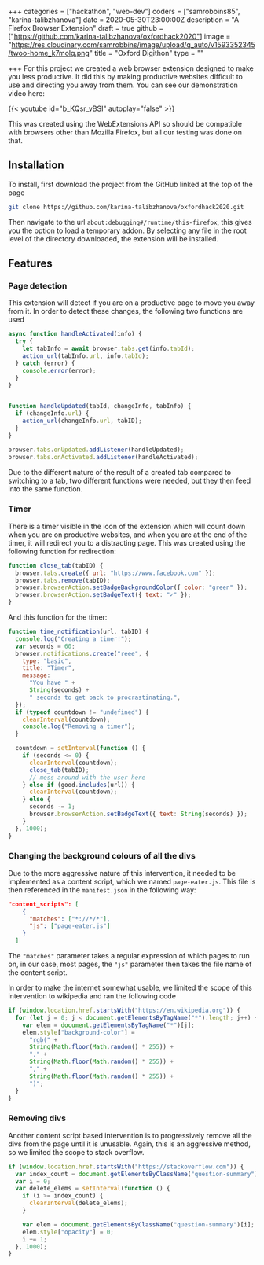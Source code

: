 +++
categories = ["hackathon", "web-dev"]
coders = ["samrobbins85", "karina-talibzhanova"]
date = 2020-05-30T23:00:00Z
description = "A Firefox Browser Extension"
draft = true
github = ["https://github.com/karina-talibzhanova/oxfordhack2020"]
image = "https://res.cloudinary.com/samrobbins/image/upload/q_auto/v1593352345/twoo-home_k7molq.png"
title = "Oxford Digithon"
type = ""

+++
For this project we created a web browser extension designed to make you less productive. It did this by making productive websites difficult to use and directing you away from them. You can see our demonstration video here:

{{< youtube id="b_KQsr_vBSI" autoplay="false" >}}

This was created using the WebExtensions API so should be compatible with browsers other than Mozilla Firefox, but all our testing was done on that.

## Installation

To install, first download the project from the GitHub linked at the top of the page

``` bash
git clone https://github.com/karina-talibzhanova/oxfordhack2020.git
```

Then navigate to the url `about:debugging#/runtime/this-firefox`, this gives you the option to load a temporary addon. By selecting any file in the root level of the directory downloaded, the extension will be installed.

## Features

### Page detection

This extension will detect if you are on a productive page to move you away from it. In order to detect these changes, the following two functions are used

```js
async function handleActivated(info) {
  try {
    let tabInfo = await browser.tabs.get(info.tabId);
    action_url(tabInfo.url, info.tabId);
  } catch (error) {
    console.error(error);
  }
}


function handleUpdated(tabId, changeInfo, tabInfo) {
  if (changeInfo.url) {
    action_url(changeInfo.url, tabID);
  }
}

browser.tabs.onUpdated.addListener(handleUpdated);
browser.tabs.onActivated.addListener(handleActivated);
```

Due to the different nature of the result of a created tab compared to switching to a tab, two different functions were needed, but they then feed into the same function.

### Timer

There is a timer visible in the icon of the extension which will count down when you are on productive websites, and when you are at the end of the timer, it will redirect you to a distracting page. This was created using the following function for redirection:

```js
function close_tab(tabID) {
  browser.tabs.create({ url: "https://www.facebook.com" });
  browser.tabs.remove(tabID);
  browser.browserAction.setBadgeBackgroundColor({ color: "green" });
  browser.browserAction.setBadgeText({ text: "✓" });
}
```

And this function for the timer:

```js
function time_notification(url, tabID) {
  console.log("Creating a timer!");
  var seconds = 60;
  browser.notifications.create("reee", {
    type: "basic",
    title: "Timer",
    message:
      "You have " +
      String(seconds) +
      " seconds to get back to procrastinating.",
  });
  if (typeof countdown != "undefined") {
    clearInterval(countdown);
    console.log("Removing a timer");
  }

  countdown = setInterval(function () {
    if (seconds <= 0) {
      clearInterval(countdown);
      close_tab(tabID);
      // mess around with the user here
    } else if (good.includes(url)) {
      clearInterval(countdown);
    } else {
      seconds -= 1;
      browser.browserAction.setBadgeText({ text: String(seconds) });
    }
  }, 1000);
}
```

### Changing the background colours of all the divs

Due to the more aggressive nature of this intervention, it needed to be implemented as a content script, which we named `page-eater.js`. This file is then referenced in the `manifest.json` in the following way:

```json
"content_scripts": [
    {
      "matches": ["*://*/*"],
      "js": ["page-eater.js"]
    }
  ]
```

The `"matches"` parameter takes a regular expression of which pages to run on, in our case, most pages, the `"js"` parameter then takes the file name of the content script.

In order to make the internet somewhat usable, we limited the scope of this intervention to wikipedia and ran the following code

```js
if (window.location.href.startsWith("https://en.wikipedia.org")) {
  for (let j = 0; j < document.getElementsByTagName("*").length; j++) {
    var elem = document.getElementsByTagName("*")[j];
    elem.style["background-color"] =
      "rgb(" +
      String(Math.floor(Math.random() * 255)) +
      "," +
      String(Math.floor(Math.random() * 255)) +
      "," +
      String(Math.floor(Math.random() * 255)) +
      ")";
  }
}
```

### Removing divs

Another content script based intervention is to progressively remove all the divs from the page until it is unusable. Again, this is an aggressive method, so we limited the scope to stack overflow.

```js
if (window.location.href.startsWith("https://stackoverflow.com")) {
  var index_count = document.getElementsByClassName("question-summary").length;
  var i = 0;
  var delete_elems = setInterval(function () {
    if (i >= index_count) {
      clearInterval(delete_elems);
    }

    var elem = document.getElementsByClassName("question-summary")[i];
    elem.style["opacity"] = 0;
    i += 1;
  }, 1000);
}
```